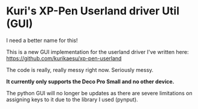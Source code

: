 # Kuri's XP-Pen Userland driver Util (GUI)

I need a better name for this!

This is a new GUI implementation for the userland driver I've written here: https://github.com/kurikaesu/xp-pen-userland

The code is really, really messy right now. Seriously messy.

**It currently only supports the Deco Pro Small and no other device.**

The python GUI will no longer be updates as there are severe limitations on assigning keys to it due to the library I used (pynput).
